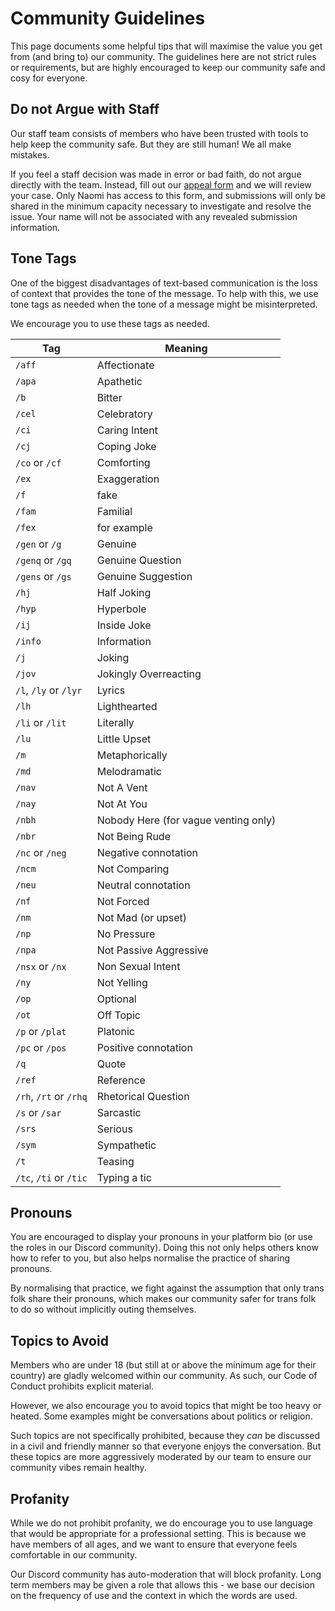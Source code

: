 # Community Guidelines

This page documents some helpful tips that will maximise the value you get from (and bring to) our community. The guidelines here are not strict rules or requirements, but are highly encouraged to keep our community safe and cosy for everyone.

## Do not Argue with Staff

Our staff team consists of members who have been trusted with tools to help keep the community safe. But they are still human! We all make mistakes.

If you feel a staff decision was made in error or bad faith, do not argue directly with the team. Instead, fill out our [appeal form](/community/appeal) and we will review your case. Only Naomi has access to this form, and submissions will only be shared in the minimum capacity necessary to investigate and resolve the issue. Your name will not be associated with any revealed submission information.

## Tone Tags

One of the biggest disadvantages of text-based communication is the loss of context that provides the tone of the message. To help with this, we use tone tags as needed when the tone of a message might be misinterpreted.

We encourage you to use these tags as needed.

| Tag                    | Meaning                              |
| ---------------------- | ------------------------------------ |
| `/aff`                 | Affectionate                         |
| `/apa`                 | Apathetic                            |
| `/b`                   | Bitter                               |
| `/cel`                 | Celebratory                          |
| `/ci`                  | Caring Intent                        |
| `/cj`                  | Coping Joke                          |
| `/co` or `/cf`         | Comforting                           |
| `/ex`                  | Exaggeration                         |
| `/f`                   | fake                                 |
| `/fam`                 | Familial                             |
| `/fex`                 | for example                          |
| `/gen` or `/g`         | Genuine                              |
| `/genq` or `/gq`       | Genuine Question                     |
| `/gens` or `/gs`       | Genuine Suggestion                   |
| `/hj`                  | Half Joking                          |
| `/hyp`                 | Hyperbole                            |
| `/ij`                  | Inside Joke                          |
| `/info`                | Information                          |
| `/j`                   | Joking                               |
| `/jov`                 | Jokingly Overreacting                |
| `/l`, `/ly` or `/lyr`  | Lyrics                               |
| `/lh`                  | Lighthearted                         |
| `/li` or `/lit`        | Literally                            |
| `/lu`                  | Little Upset                         |
| `/m`                   | Metaphorically                       |
| `/md`                  | Melodramatic                         |
| `/nav`                 | Not A Vent                           |
| `/nay`                 | Not At You                           |
| `/nbh`                 | Nobody Here (for vague venting only) |
| `/nbr`                 | Not Being Rude                       |
| `/nc` or `/neg`        | Negative connotation                 |
| `/ncm`                 | Not Comparing                        |
| `/neu`                 | Neutral connotation                  |
| `/nf`                  | Not Forced                           |
| `/nm`                  | Not Mad (or upset)                   |
| `/np`                  | No Pressure                          |
| `/npa`                 | Not Passive Aggressive               |
| `/nsx` or `/nx`        | Non Sexual Intent                    |
| `/ny`                  | Not Yelling                          |
| `/op`                  | Optional                             |
| `/ot`                  | Off Topic                            |
| `/p` or `/plat`        | Platonic                             |
| `/pc` or `/pos`        | Positive connotation                 |
| `/q`                   | Quote                                |
| `/ref`                 | Reference                            |
| `/rh`, `/rt` or `/rhq` | Rhetorical Question                  |
| `/s` or `/sar`         | Sarcastic                            |
| `/srs`                 | Serious                              |
| `/sym`                 | Sympathetic                          |
| `/t`                   | Teasing                              |
| `/tc`, `/ti` or `/tic` | Typing a tic                         |

## Pronouns

You are encouraged to display your pronouns in your platform bio (or use the roles in our Discord community). Doing this not only helps others know how to refer to you, but also helps normalise the practice of sharing pronouns.

By normalising that practice, we fight against the assumption that only trans folk share their pronouns, which makes our community safer for trans folk to do so without implicitly outing themselves.

## Topics to Avoid

Members who are under 18 (but still at or above the minimum age for their country) are gladly welcomed within our community. As such, our Code of Conduct prohibits explicit material.

However, we also encourage you to avoid topics that might be too heavy or heated. Some examples might be conversations about politics or religion.

Such topics are not specifically prohibited, because they _can_ be discussed in a civil and friendly manner so that everyone enjoys the conversation. But these topics are more aggressively moderated by our team to ensure our community vibes remain healthy.

## Profanity

While we do not prohibit profanity, we do encourage you to use language that would be appropriate for a professional setting. This is because we have members of all ages, and we want to ensure that everyone feels comfortable in our community.

Our Discord community has auto-moderation that will block profanity. Long term members may be given a role that allows this - we base our decision on the frequency of use and the context in which the words are used.
